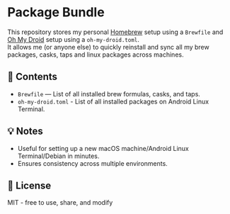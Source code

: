 # Package Bundle

This repository stores my personal [Homebrew](https://brew.sh) setup using a `Brewfile` and [Oh My Droid](https://github.com/tsirysndr/oh-my-droid) setup using a `oh-my-droid.toml`.  
It allows me (or anyone else) to quickly reinstall and sync all my brew packages, casks, taps and linux packages across machines.

## 📂 Contents

- `Brewfile` — List of all installed brew formulas, casks, and taps.
- `oh-my-droid.toml` - List of all installed packages on Android Linux Terminal.

## 💡 Notes

- Useful for setting up a new macOS machine/Android Linux Terminal/Debian in minutes.
- Ensures consistency across multiple environments.

## 📜 License

MIT - free to use, share, and modify

